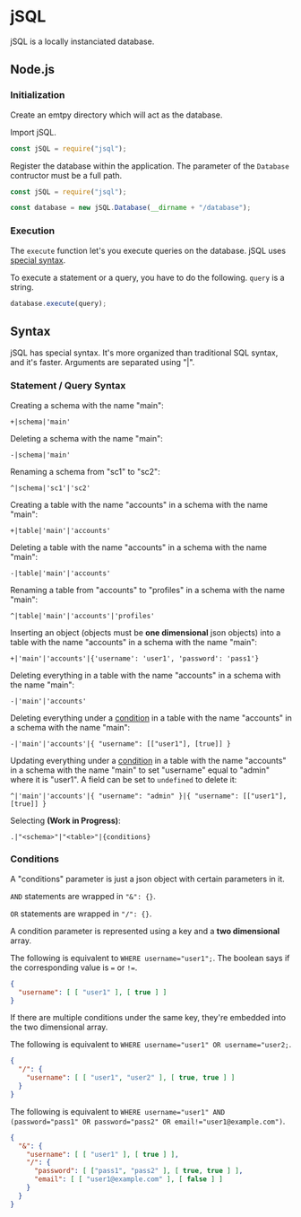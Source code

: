 # jSQL

jSQL is a locally instanciated database.

## Node.js

### Initialization

Create an emtpy directory which will act as the database.

Import jSQL.

```javascript
const jSQL = require("jsql");
```

Register the database within the application. The parameter of the ``Database`` contructor must be a full path.

```javascript
const jSQL = require("jsql");

const database = new jSQL.Database(__dirname + "/database");
```

### Execution

The ``execute`` function let's you execute queries on the database. jSQL uses [special syntax](#Syntax).

To execute a statement or a query, you have to do the following. ``query`` is a string.

```javascript
database.execute(query);
```

## Syntax

jSQL has special syntax. It's more organized than traditional SQL syntax, and it's faster. Arguments are separated using "|".

### Statement / Query Syntax

Creating a schema with the name "main":

```
+|schema|'main'
```

Deleting a schema with the name "main":

```
-|schema|'main'
```

Renaming a schema from "sc1" to "sc2":

```
^|schema|'sc1'|'sc2'
```

Creating a table with the name "accounts" in a schema with the name "main":

```
+|table|'main'|'accounts'
```

Deleting a table with the name "accounts" in a schema with the name "main":

```
-|table|'main'|'accounts'
```

Renaming a table from "accounts" to "profiles" in a schema with the name "main":

```
^|table|'main'|'accounts'|'profiles'
```

Inserting an object (objects must be **one dimensional** json objects) into a table with the name "accounts" in a schema with the name "main":

```
+|'main'|'accounts'|{'username': 'user1', 'password': 'pass1'}
```

Deleting everything in a table with the name "accounts" in a schema with the name "main":

```
-|'main'|'accounts'
```

Deleting everything under a [condition](#Conditions) in a table with the name "accounts" in a schema with the name "main":

```
-|'main'|'accounts'|{ "username": [["user1"], [true]] }
```

Updating everything under a [condition](#Conditions) in a table with the name "accounts" in a schema with the name "main" to set "username" equal to "admin" where it is "user1". A field can be set to ``undefined`` to delete it:

```
^|'main'|'accounts'|{ "username": "admin" }|{ "username": [["user1"], [true]] }
```

Selecting **(Work in Progress)**:

```
.|"<schema>"|"<table>"|{conditions}
```

### Conditions

A "conditions" parameter is just a json object with certain parameters in it.

``AND`` statements are wrapped in ``"&": {}``.

``OR`` statements are wrapped in ``"/": {}``.

A condition parameter is represented using a key and a **two dimensional** array.

The following is equivalent to ``WHERE username="user1";``. The boolean says if the corresponding value is ``=`` or ``!=``.

```json
{
  "username": [ [ "user1" ], [ true ] ]
}
```

If there are multiple conditions under the same key, they're embedded into the two dimensional array.

The following is equivalent to ``WHERE username="user1" OR username="user2;``.

```json
{
  "/": {
    "username": [ [ "user1", "user2" ], [ true, true ] ]
  }
}
```

The following is equivalent to ``WHERE username="user1" AND (password="pass1" OR password="pass2" OR email!="user1@example.com")``.

```json
{
  "&": {
    "username": [ [ "user1" ], [ true ] ],
    "/": {
      "password": [ ["pass1", "pass2" ], [ true, true ] ],
      "email": [ [ "user1@example.com" ], [ false ] ]
    }
  }
}
```
